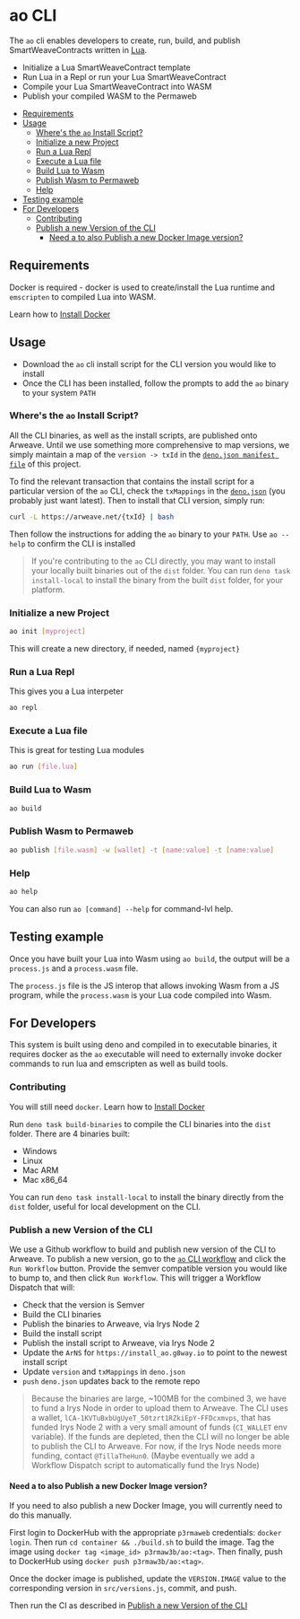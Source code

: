# ao CLI

The `ao` cli enables developers to create, run, build, and publish
SmartWeaveContracts written in [Lua](https://www.lua.org/).

- Initialize a Lua SmartWeaveContract template
- Run Lua in a Repl or run your Lua SmartWeaveContract
- Compile your Lua SmartWeaveContract into WASM
- Publish your compiled WASM to the Permaweb

<!-- toc -->

- [Requirements](#requirements)
- [Usage](#usage)
  - [Where's the `ao` Install Script?](#wheres-the-ao-install-script)
  - [Initialize a new Project](#initialize-a-new-project)
  - [Run a Lua Repl](#run-a-lua-repl)
  - [Execute a Lua file](#execute-a-lua-file)
  - [Build Lua to Wasm](#build-lua-to-wasm)
  - [Publish Wasm to Permaweb](#publish-wasm-to-permaweb)
  - [Help](#help)
- [Testing example](#testing-example)
- [For Developers](#for-developers)
  - [Contributing](#contributing)
  - [Publish a new Version of the CLI](#publish-a-new-version-of-the-cli)
    - [Need a to also Publish a new Docker Image version?](#need-a-to-also-publish-a-new-docker-image-version)

<!-- tocstop -->

## Requirements

Docker is required - docker is used to create/install the Lua runtime and
`emscripten` to compiled Lua into WASM.

Learn how to [Install Docker](https://www.docker.com/get-started/)

## Usage

- Download the `ao` cli install script for the CLI version you would like to
  install
- Once the CLI has been installed, follow the prompts to add the `ao` binary to
  your system `PATH`

### Where's the `ao` Install Script?

All the CLI binaries, as well as the install scripts, are published onto
Arweave. Until we use something more comprehensive to map versions, we simply
maintain a map of the `version -> txId` in the
[`deno.json manifest file`](./deno.json) of this project.

To find the relevant transaction that contains the install script for a
particular version of the `ao` CLI, check the `txMappings` in the
[`deno.json`](./deno.json) (you probably just want latest). Then to install that
CLI version, simply run:

```sh
curl -L https://arweave.net/{txId} | bash
```

Then follow the instructions for adding the `ao` binary to your `PATH`. Use
`ao --help` to confirm the CLI is installed

> If you're contributing to the `ao` CLI directly, you may want to install your
> locally built binaries out of the `dist` folder. You can run
> `deno task install-local` to install the binary from the built `dist` folder,
> for your platform.

### Initialize a new Project

```sh
ao init [myproject]
```

This will create a new directory, if needed, named `{myproject}`

### Run a Lua Repl

This gives you a Lua interpeter

```sh
ao repl
```

### Execute a Lua file

This is great for testing Lua modules

```sh
ao run [file.lua]
```

### Build Lua to Wasm

```sh
ao build
```

### Publish Wasm to Permaweb

```sh
ao publish [file.wasm] -w [wallet] -t [name:value] -t [name:value]
```

### Help

```sh
ao help
```

You can also run `ao [command] --help` for command-lvl help.

## Testing example

Once you have built your Lua into Wasm using `ao build`, the output will be a
`process.js` and a `process.wasm` file.

The `process.js` file is the JS interop that allows invoking Wasm from a JS
program, while the `process.wasm` is your Lua code compiled into Wasm.

## For Developers

This system is built using deno and compiled in to executable binaries, it
requires docker as the `ao` executable will need to externally invoke docker
commands to run lua and emscripten as well as build tools.

### Contributing

You will still need `docker`. Learn how to
[Install Docker](https://www.docker.com/get-started/)

Run `deno task build-binaries` to compile the CLI binaries into the `dist`
folder. There are 4 binaries built:

- Windows
- Linux
- Mac ARM
- Mac x86_64

You can run `deno task install-local` to install the binary directly from the
`dist` folder, useful for local development on the CLI.

### Publish a new Version of the CLI

We use a Github workflow to build and publish new version of the CLI to Arweave.
To publish a new version, go to the
[`ao` CLI workflow](https://github.com/permaweb/ao/actions/workflows/dev-cli.yml)
and click the `Run Workflow` button. Provide the semver compatible version you
would like to bump to, and then click `Run Workflow`. This will trigger a
Workflow Dispatch that will:

- Check that the version is Semver
- Build the CLI binaries
- Publish the binaries to Arweave, via Irys Node 2
- Build the install script
- Publish the install script to Arweave, via Irys Node 2
- Update the `ArNS` for `https://install_ao.g8way.io` to point to the newest
  install script
- Update `version` and `txMappings` in `deno.json`
- `push` `deno.json` updates back to the remote repo

> Because the binaries are large, ~100MB for the combined 3, we have to fund a
> Irys Node in order to upload them to Arweave. The CLI uses a wallet,
> `lCA-1KVTuBxbUgUyeT_50tzrt1RZkiEpY-FFDcxmvps`, that has funded Irys Node 2
> with a very small amount of funds (`CI_WALLET` env variable). If the funds are
> depleted, then the CLI will no longer be able to publish the CLI to Arweave.
> For now, if the Irys Node needs more funding, contact `@TillaTheHun0`. (Maybe
> eventually we add a Workflow Dispatch script to automatically fund the Irys
> Node)

#### Need a to also Publish a new Docker Image version?

If you need to also publish a new Docker Image, you will currently need to do
this manually.

First login to DockerHub with the appropriate `p3rmaweb` credentials:
`docker login`. Then run `cd container && ./build.sh` to build the image. Tag
the image using `docker tag <image_id> p3rmaw3b/ao:<tag>`. Then finally, push to
DockerHub using `docker push p3rmaw3b/ao:<tag>`.

Once the docker image is published, update the `VERSION.IMAGE` value to the
corresponding version in `src/versions.js`, commit, and push.

Then run the CI as described in [Publish a new Version of the CLI](#publish-a-new-version-of-the-cli)
